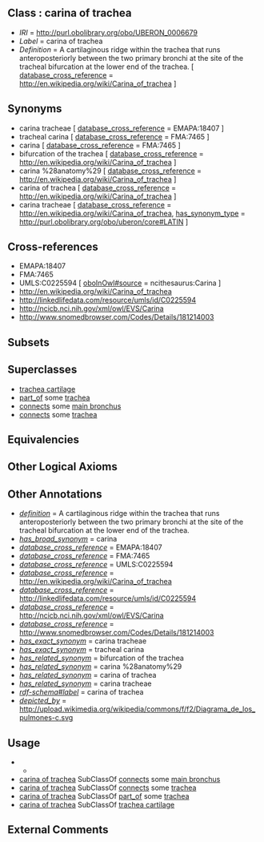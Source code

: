 
## Class : carina of trachea

 * *IRI* = http://purl.obolibrary.org/obo/UBERON_0006679
 * *Label* = carina of trachea
 * *Definition* = A cartilaginous ridge within the trachea that runs anteroposteriorly between the two primary bronchi at the site of the tracheal bifurcation at the lower end of the trachea. [ [database_cross_reference](../../ef/oboInOwl#hasDbXref.md) = http://en.wikipedia.org/wiki/Carina_of_trachea ]

## Synonyms

 * carina tracheae [ [database_cross_reference](../../ef/oboInOwl#hasDbXref.md) = EMAPA:18407 ]
 * tracheal carina [ [database_cross_reference](../../ef/oboInOwl#hasDbXref.md) = FMA:7465 ]
 * carina [ [database_cross_reference](../../ef/oboInOwl#hasDbXref.md) = FMA:7465 ]
 * bifurcation of the trachea [ [database_cross_reference](../../ef/oboInOwl#hasDbXref.md) = http://en.wikipedia.org/wiki/Carina_of_trachea ]
 * carina %28anatomy%29 [ [database_cross_reference](../../ef/oboInOwl#hasDbXref.md) = http://en.wikipedia.org/wiki/Carina_of_trachea ]
 * carina of trachea [ [database_cross_reference](../../ef/oboInOwl#hasDbXref.md) = http://en.wikipedia.org/wiki/Carina_of_trachea ]
 * carina tracheae [ [database_cross_reference](../../ef/oboInOwl#hasDbXref.md) = http://en.wikipedia.org/wiki/Carina_of_trachea, [has_synonym_type](../../pe/oboInOwl#hasSynonymType.md) = http://purl.obolibrary.org/obo/uberon/core#LATIN ]

## Cross-references

 * EMAPA:18407
 * FMA:7465
 * UMLS:C0225594 [ [oboInOwl#source](../../ce/oboInOwl#source.md) = ncithesaurus:Carina ]
 * http://en.wikipedia.org/wiki/Carina_of_trachea
 * http://linkedlifedata.com/resource/umls/id/C0225594
 * http://ncicb.nci.nih.gov/xml/owl/EVS/Carina
 * http://www.snomedbrowser.com/Codes/Details/181214003

## Subsets


## Superclasses

 * [trachea cartilage](../../UBERON/04/UBERON_0003604.md)
 * [part_of](../../BFO/50/BFO_0000050.md) some [trachea](../../UBERON/26/UBERON_0003126.md)
 * [connects](../../RO/76/RO_0002176.md) some [main bronchus](../../UBERON/82/UBERON_0002182.md)
 * [connects](../../RO/76/RO_0002176.md) some [trachea](../../UBERON/26/UBERON_0003126.md)

## Equivalencies


## Other Logical Axioms


## Other Annotations

 * *[definition](../../IAO/15/IAO_0000115.md)* = A cartilaginous ridge within the trachea that runs anteroposteriorly between the two primary bronchi at the site of the tracheal bifurcation at the lower end of the trachea.
 * *[has_broad_synonym](../../ym/oboInOwl#hasBroadSynonym.md)* = carina
 * *[database_cross_reference](../../ef/oboInOwl#hasDbXref.md)* = EMAPA:18407
 * *[database_cross_reference](../../ef/oboInOwl#hasDbXref.md)* = FMA:7465
 * *[database_cross_reference](../../ef/oboInOwl#hasDbXref.md)* = UMLS:C0225594
 * *[database_cross_reference](../../ef/oboInOwl#hasDbXref.md)* = http://en.wikipedia.org/wiki/Carina_of_trachea
 * *[database_cross_reference](../../ef/oboInOwl#hasDbXref.md)* = http://linkedlifedata.com/resource/umls/id/C0225594
 * *[database_cross_reference](../../ef/oboInOwl#hasDbXref.md)* = http://ncicb.nci.nih.gov/xml/owl/EVS/Carina
 * *[database_cross_reference](../../ef/oboInOwl#hasDbXref.md)* = http://www.snomedbrowser.com/Codes/Details/181214003
 * *[has_exact_synonym](../../ym/oboInOwl#hasExactSynonym.md)* = carina tracheae
 * *[has_exact_synonym](../../ym/oboInOwl#hasExactSynonym.md)* = tracheal carina
 * *[has_related_synonym](../../ym/oboInOwl#hasRelatedSynonym.md)* = bifurcation of the trachea
 * *[has_related_synonym](../../ym/oboInOwl#hasRelatedSynonym.md)* = carina %28anatomy%29
 * *[has_related_synonym](../../ym/oboInOwl#hasRelatedSynonym.md)* = carina of trachea
 * *[has_related_synonym](../../ym/oboInOwl#hasRelatedSynonym.md)* = carina tracheae
 * *[rdf-schema#label](../../el/rdf-schema#label.md)* = carina of trachea
 * *[depicted_by](../../depicted/by/depicted_by.md)* = http://upload.wikimedia.org/wikipedia/commons/f/f2/Diagrama_de_los_pulmones-c.svg

## Usage

 * -
 * [carina of trachea](../../UBERON/79/UBERON_0006679.md) SubClassOf [connects](../../RO/76/RO_0002176.md) some [main bronchus](../../UBERON/82/UBERON_0002182.md)
 * [carina of trachea](../../UBERON/79/UBERON_0006679.md) SubClassOf [connects](../../RO/76/RO_0002176.md) some [trachea](../../UBERON/26/UBERON_0003126.md)
 * [carina of trachea](../../UBERON/79/UBERON_0006679.md) SubClassOf [part_of](../../BFO/50/BFO_0000050.md) some [trachea](../../UBERON/26/UBERON_0003126.md)
 * [carina of trachea](../../UBERON/79/UBERON_0006679.md) SubClassOf [trachea cartilage](../../UBERON/04/UBERON_0003604.md)

## External Comments

